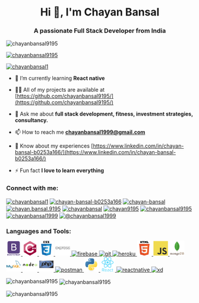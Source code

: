 <h1 align="center">Hi 👋, I'm Chayan Bansal</h1>
<h3 align="center">A passionate Full Stack Developer from India</h3>

<p align="left"> <img src="https://komarev.com/ghpvc/?username=chayanbansal9195&label=Profile%20views&color=0e75b6&style=flat" alt="chayanbansal9195" /> </p>

<p align="left"> <a href="https://github.com/ryo-ma/github-profile-trophy"><img src="https://github-profile-trophy.vercel.app/?username=chayanbansal9195" alt="chayanbansal9195" /></a> </p>

<p align="left"> <a href="https://twitter.com/chayanbansal1" target="blank"><img src="https://img.shields.io/twitter/follow/chayanbansal1?logo=twitter&style=for-the-badge" alt="chayanbansal1" /></a> </p>

- 🌱 I’m currently learning **React native**

- 👨‍💻 All of my projects are available at [https://github.com/chayanbansal9195/](https://github.com/chayanbansal9195/)

- 💬 Ask me about **full stack development, fitness, investment strategies, consultancy.**

- 📫 How to reach me **chayanbansal1999@gmail.com**

- 📄 Know about my experiences [https://www.linkedin.com/in/chayan-bansal-b0253a166/](https://www.linkedin.com/in/chayan-bansal-b0253a166/)

- ⚡ Fun fact **I love to learn everything**

<h3 align="left">Connect with me:</h3>
<p align="left">
<a href="https://twitter.com/chayanbansal1" target="blank"><img align="center" src="https://raw.githubusercontent.com/rahuldkjain/github-profile-readme-generator/master/src/images/icons/Social/twitter.svg" alt="chayanbansal1" height="30" width="40" /></a>
<a href="https://linkedin.com/in/chayan-bansal-b0253a166" target="blank"><img align="center" src="https://raw.githubusercontent.com/rahuldkjain/github-profile-readme-generator/master/src/images/icons/Social/linked-in-alt.svg" alt="chayan-bansal-b0253a166" height="30" width="40" /></a>
<a href="https://stackoverflow.com/users/chayan-bansal" target="blank"><img align="center" src="https://raw.githubusercontent.com/rahuldkjain/github-profile-readme-generator/master/src/images/icons/Social/stack-overflow.svg" alt="chayan-bansal" height="30" width="40" /></a>
<a href="https://fb.com/chayan.bansal.9195" target="blank"><img align="center" src="https://raw.githubusercontent.com/rahuldkjain/github-profile-readme-generator/master/src/images/icons/Social/facebook.svg" alt="chayan.bansal.9195" height="30" width="40" /></a>
<a href="https://instagram.com/chayanbansal" target="blank"><img align="center" src="https://raw.githubusercontent.com/rahuldkjain/github-profile-readme-generator/master/src/images/icons/Social/instagram.svg" alt="chayanbansal" height="30" width="40" /></a>
<a href="https://www.codechef.com/users/chayan9195" target="blank"><img align="center" src="https://cdn.jsdelivr.net/npm/simple-icons@3.1.0/icons/codechef.svg" alt="chayan9195" height="30" width="40" /></a>
<a href="https://www.hackerrank.com/chayanbansal9195" target="blank"><img align="center" src="https://raw.githubusercontent.com/rahuldkjain/github-profile-readme-generator/master/src/images/icons/Social/hackerrank.svg" alt="chayanbansal9195" height="30" width="40" /></a>
<a href="https://www.leetcode.com/chayanbansal1999" target="blank"><img align="center" src="https://raw.githubusercontent.com/rahuldkjain/github-profile-readme-generator/master/src/images/icons/Social/leet-code.svg" alt="chayanbansal1999" height="30" width="40" /></a>
<a href="https://www.hackerearth.com/@chayanbansal1999" target="blank"><img align="center" src="https://raw.githubusercontent.com/rahuldkjain/github-profile-readme-generator/master/src/images/icons/Social/hackerearth.svg" alt="@chayanbansal1999" height="30" width="40" /></a>
</p>

<h3 align="left">Languages and Tools:</h3>
<p align="left"> <a href="https://getbootstrap.com" target="_blank"> <img src="https://raw.githubusercontent.com/devicons/devicon/master/icons/bootstrap/bootstrap-plain-wordmark.svg" alt="bootstrap" width="40" height="40"/> </a> <a href="https://www.w3schools.com/cpp/" target="_blank"> <img src="https://raw.githubusercontent.com/devicons/devicon/master/icons/cplusplus/cplusplus-original.svg" alt="cplusplus" width="40" height="40"/> </a> <a href="https://www.w3schools.com/css/" target="_blank"> <img src="https://raw.githubusercontent.com/devicons/devicon/master/icons/css3/css3-original-wordmark.svg" alt="css3" width="40" height="40"/> </a> <a href="https://expressjs.com" target="_blank"> <img src="https://raw.githubusercontent.com/devicons/devicon/master/icons/express/express-original-wordmark.svg" alt="express" width="40" height="40"/> </a> <a href="https://firebase.google.com/" target="_blank"> <img src="https://www.vectorlogo.zone/logos/firebase/firebase-icon.svg" alt="firebase" width="40" height="40"/> </a> <a href="https://git-scm.com/" target="_blank"> <img src="https://www.vectorlogo.zone/logos/git-scm/git-scm-icon.svg" alt="git" width="40" height="40"/> </a> <a href="https://heroku.com" target="_blank"> <img src="https://www.vectorlogo.zone/logos/heroku/heroku-icon.svg" alt="heroku" width="40" height="40"/> </a> <a href="https://www.w3.org/html/" target="_blank"> <img src="https://raw.githubusercontent.com/devicons/devicon/master/icons/html5/html5-original-wordmark.svg" alt="html5" width="40" height="40"/> </a> <a href="https://developer.mozilla.org/en-US/docs/Web/JavaScript" target="_blank"> <img src="https://raw.githubusercontent.com/devicons/devicon/master/icons/javascript/javascript-original.svg" alt="javascript" width="40" height="40"/> </a> <a href="https://www.mongodb.com/" target="_blank"> <img src="https://raw.githubusercontent.com/devicons/devicon/master/icons/mongodb/mongodb-original-wordmark.svg" alt="mongodb" width="40" height="40"/> </a> <a href="https://www.mysql.com/" target="_blank"> <img src="https://raw.githubusercontent.com/devicons/devicon/master/icons/mysql/mysql-original-wordmark.svg" alt="mysql" width="40" height="40"/> </a> <a href="https://nodejs.org" target="_blank"> <img src="https://raw.githubusercontent.com/devicons/devicon/master/icons/nodejs/nodejs-original-wordmark.svg" alt="nodejs" width="40" height="40"/> </a> <a href="https://www.php.net" target="_blank"> <img src="https://raw.githubusercontent.com/devicons/devicon/master/icons/php/php-original.svg" alt="php" width="40" height="40"/> </a> <a href="https://postman.com" target="_blank"> <img src="https://www.vectorlogo.zone/logos/getpostman/getpostman-icon.svg" alt="postman" width="40" height="40"/> </a> <a href="https://www.python.org" target="_blank"> <img src="https://raw.githubusercontent.com/devicons/devicon/master/icons/python/python-original.svg" alt="python" width="40" height="40"/> </a> <a href="https://reactjs.org/" target="_blank"> <img src="https://raw.githubusercontent.com/devicons/devicon/master/icons/react/react-original-wordmark.svg" alt="react" width="40" height="40"/> </a> <a href="https://reactnative.dev/" target="_blank"> <img src="https://reactnative.dev/img/header_logo.svg" alt="reactnative" width="40" height="40"/> </a> <a href="https://www.adobe.com/products/xd.html" target="_blank"> <img src="https://cdn.worldvectorlogo.com/logos/adobe-xd.svg" alt="xd" width="40" height="40"/> </a> </p>

<p><img align="left" src="https://github-readme-stats.vercel.app/api/top-langs?username=chayanbansal9195&show_icons=true&locale=en&layout=compact" alt="chayanbansal9195" /></p>

<p>&nbsp;<img align="center" src="https://github-readme-stats.vercel.app/api?username=chayanbansal9195&show_icons=true&locale=en" alt="chayanbansal9195" /></p>

<p><img align="center" src="https://github-readme-streak-stats.herokuapp.com/?user=chayanbansal9195&" alt="chayanbansal9195" /></p>
